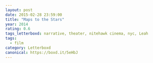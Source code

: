 ```yaml
---
layout: post 
date: 2015-02-28 23:59:00
title: "Maps to the Stars"
year: 2014
rating: 0.6
tags_letterboxd: narrative, theater, nitehawk cinema, nyc, Leah
tags:
  - film
category: Letterboxd
canonical: https://boxd.it/5eHbJ
---
```

